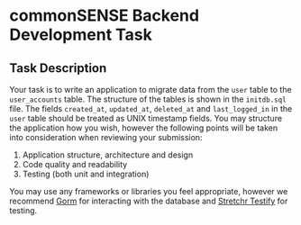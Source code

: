 # commonSENSE Backend Development Task

## Task Description

Your task is to write an application to migrate data from the `user` table to the `user_accounts` table. The structure of the tables is shown in the `initdb.sql` file. The fields `created_at`, `updated_at`, `deleted_at` and `last_logged_in` in the `user` table should be treated as UNIX timestamp fields. You may structure the application how you wish, however the following points will be taken into consideration when reviewing your submission:

1. Application structure, architecture and design
2. Code quality and readability
3. Testing (both unit and integration)

You may use any frameworks or libraries you feel appropriate, however we recommend [Gorm](https://gorm.io) for interacting with the database and [Stretchr Testify](https://github.com/stretchr/testify) for testing.
